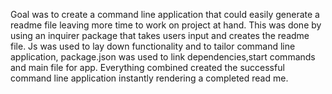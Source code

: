 Goal was to create a command line application that could easily generate a readme file leaving more time to work on project at hand. This was done by using an inquirer package that takes users input and creates the readme file. Js was used to lay down functionality and to tailor command line application, package.json was used to link dependencies,start commands and main file for app. Everything combined created the successful command line application instantly rendering a completed read me.
